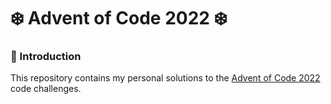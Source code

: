 # :snowflake: Advent of Code 2022 :snowflake:

### :pushpin: Introduction
This repository contains my personal solutions to the [Advent of Code 2022](https://adventofcode.com/2022/) code challenges.
